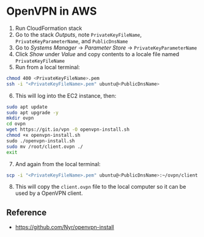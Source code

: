 # OpenVPN in AWS

1. Run CloudFormation stack
2. Go to the stack *Outputs*, note `PrivateKeyFileName`, `PrivateKeyParameterName`, and `PublicDnsName`
3. Go to *Systems Manager* -> *Parameter Store* -> `PrivateKeyParameterName`
4. Click *Show* under *Value* and copy contents to a locale file named `PrivateKeyFileName`
5. Run from a local terminal:

```sh
chmod 400 <PrivateKeyFileName>.pem
ssh -i "<PrivateKeyFileName>.pem" ubuntu@<PublicDnsName>
```

6. This will log into the EC2 instance, then:

```sh
sudo apt update
sudo apt upgrade -y
mkdir ovpn
cd ovpn
wget https://git.io/vpn -O openvpn-install.sh
chmod +x openvpn-install.sh
sudo ./openvpn-install.sh
sudo mv /root/client.ovpn ./
exit
```

7. And again from the local terminal:

```sh
scp -i "<PrivateKeyFileName>.pem" ubuntu@<PublicDnsName>:~/ovpn/client.ovpn ./
```

8. This will copy the `client.ovpn` file to the local computer so it can be used by a OpenVPN client.

## Reference

* https://github.com/Nyr/openvpn-install
